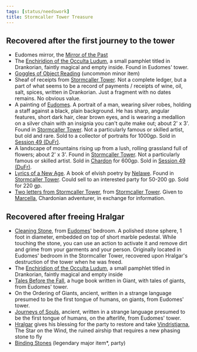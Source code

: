 ```yaml
---
tags: [status/needswork]
title: Stormcaller Tower Treasure
---
```


## Recovered after the first journey to the tower

- Eudomes mirror, the [Mirror of the Past](<notable-items/mirror-of-the-past.md>)
- The [Enchiridion of the Occulta Ludum](<../../../things/books/enchiridion-of-the-occulta-ludum.md>), a small pamphlet titled in Drankorian, faintly magical and empty inside. Found in Eudomes' tower. 
- [Goggles of Object Reading](<notable-items/goggles-of-object-reading.md>) (uncommon minor item)
- Sheaf of receipts from [Stormcaller Tower](<../../../gazetteer/greater-dunmar/dunmari-basin/stormcaller-tower.md>).  Not a complete ledger, but a part of what seems to be a record of payments / receipts of wine, oil, salt, spices, written in Drankorian. Just a fragment with no dates remains. No obvious value.
- A painting of [Eudomes](<../../../people/historical-figures/eudomes.md>). A portrait of a man, wearing silver robes, holding a staff against a black, plain background. He has sharp, angular features, short dark hair, clear brown eyes, and is wearing a medallion on a silver chain with an insignia you can't quite make out; about 2' x 3'. Found in [Stormcaller Tower](<../../../gazetteer/greater-dunmar/dunmari-basin/stormcaller-tower.md>). Not a particularly famous or skilled artist, but old and rare. Sold to a collector of portraits for 1000gp. Sold in [Session 49 (DuFr)](<../session-notes/session-49-dufr.md>).
- A landscape of mountains rising up from a lush, rolling grassland full of flowers; about 2' x 3'. Found in [Stormcaller Tower](<../../../gazetteer/greater-dunmar/dunmari-basin/stormcaller-tower.md>). Not a particularly famous or skilled artist. Sold in [Chardon](<../../../gazetteer/west-coast/chardonian-empire/chardon/chardon.md>) for 600gp. Sold in [Session 49 (DuFr)](<../session-notes/session-49-dufr.md>).
- [Lyrics of a New Age](<../../../things/books/lyrics-of-a-new-age.md>). A book of elvish poetry by [Nelawe](<../../../people/elves/nelawe.md>). Found in [Stormcaller Tower](<../../../gazetteer/greater-dunmar/dunmari-basin/stormcaller-tower.md>). Could sell to an interested party for 50-200 gp. Sold for 220 gp. 
- [Two letters from Stormcaller Tower](<../letters-and-notes/two-letters-from-stormcaller-tower.md>), from [Stormcaller Tower](<../../../gazetteer/greater-dunmar/dunmari-basin/stormcaller-tower.md>). Given to [Marcella](<../../../people/chardonians/marcella.md>), Chardonian adventurer, in exchange for information.
## Recovered after freeing Hralgar

- [Cleaning Stone](https://www.dndbeyond.com/magic-items/cleansing-stone), from [Eudomes](<../../../people/historical-figures/eudomes.md>)' bedroom.  A polished stone sphere, 1 foot in diameter, embedded on top of short marble pedestal. While touching the stone, you can use an action to activate it and remove dirt and grime from your garments and your person. Originally located in Eudomes' bedroom in the Stormcaller Tower, recovered upon Hralgar's destruction of the tower when he was freed. 
- The [Enchiridion of the Occulta Ludum](<../../../things/books/enchiridion-of-the-occulta-ludum.md>), a small pamphlet titled in Drankorian, faintly magical and empty inside
- [Tales Before the Fall](<../../../things/books/tales-before-the-fall.md>), a huge book written in Giant, with tales of giants, from Eudomes' tower. 
- On the Ordering of Giants, ancient, written in a strange language presumed to be the first tongue of humans, on giants, from Eudomes' tower. 
- [Journeys of Souls](<../../../things/books/journeys-of-souls.md>), ancient, written in a strange language presumed to be the first tongue of humans, on the afterlife, from Eudomes' tower. 
- [Hralgar](<../../../people/giants/hralgar.md>) gives his blessing for the party to restore and take [Vindristjarna](<../../../things/ships/vindristjarna.md>), The Star on the Wind, the ruined airship that requires a new phasing stone to fly
- [Binding Stones](<notable-items/binding-stones.md>) (legendary major item*, party)